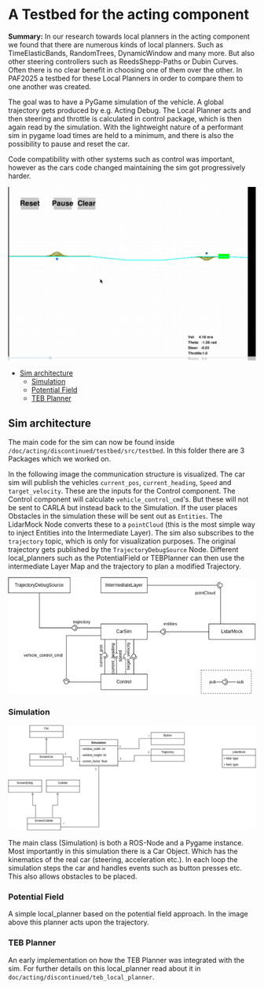 # A Testbed for the acting component

**Summary:** In our research towards local planners in the acting component we found that there are numerous kinds of local planners.
Such as TimeElasticBands, RandomTrees, DynamicWindow and many more. But also other steering controllers such as ReedsShepp-Paths or Dubin Curves.
Often there is no clear benefit in choosing one of them over the other. In PAF2025 a testbed for these Local Planners in order to compare them to one another was created.

The goal was to have a PyGame simulation of the vehicle. A global trajectory gets produced by e.g. Acting Debug. 
The Local Planner acts and then steering and throttle is calculated in control package, which is then again read by the simulation. With the lightweight nature of a performant sim in pygame load times are held to a minimum, and there is also the possibility to pause and reset the car.

Code compatibility with other systems such as control was important, however as the cars code changed maintaining the sim got progressively harder.


![testbed image](./assets/actingtestbed.png)

- [Sim architecture](#sim-architecture)
  - [Simulation](#simulation)
  - [Potential Field](#potential-field)
  - [TEB Planner](#teb-planner)

## Sim architecture

The main code for the sim can now be found inside `/doc/acting/discontinued/testbed/src/testbed`.
In this folder there are 3 Packages which we worked on.


In the following image the communication structure is visualized.
The car sim will publish the vehicles `current_pos`, `current_heading`, `Speed` and `target_velocity`.
These are the inputs for the Control component. The Control component will calculate `vehicle_control_cmd`'s. But these will not be sent to CARLA but instead back to the Simulation.
If the user places Obstacles in the simulation these will be sent out as `Entities`. The LidarMock Node converts these to a `pointCloud` (this is the most simple way to inject Entities into the Intermediate Layer).
The sim also subscribes to the `trajectory` topic, which is only for visualization purposes.
The original trajectory gets published by the `TrajectoryDebugSource` Node.
Different local_planners such as the PotentialField or TEBPlanner can then use the intermediate Layer Map and the trajectory to plan a modified Trajectory.

![sim_comm](./assets/sim_comm.drawio.png)

### Simulation

![sim](./assets/sim.drawio.png)

The main class (Simulation) is both a ROS-Node and a Pygame instance.
Most importantly in this simulation there is a Car Object. Which has the kinematics of the real car (steering, acceleration etc.).
In each loop the simulation steps the car and handles events such as button presses etc. This also allows obstacles to be placed.

### Potential Field

A simple local_planner based on the potential field approach. In the image above this planner acts upon the trajectory.

### TEB Planner

An early implementation on how the TEB Planner was integrated with the sim.
For further details on this local_planner read about it in `doc/acting/discontinued/teb_local_planner`.
